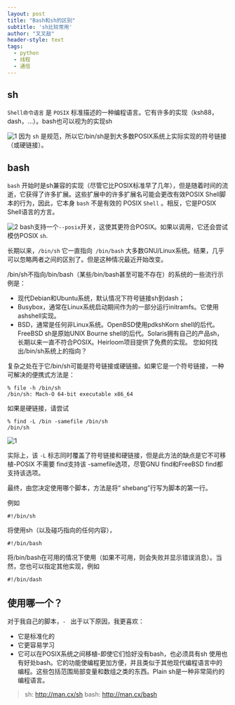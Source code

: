 ```yaml
---
layout: post
title: "Bash和sh的区别"
subtitle: 'sh比较常用'
author: "叉叉敌"
header-style: text
tags:
  - python
  - 线程
  - 通信
---
```

## sh

`Shell命令语言` 是 `POSIX` 标准描述的一种编程语言。它有许多的实现（ksh88，dash，...）。bash也可以视为的实现sh

![1](https://gitee.com/chasays/mdPic/raw/master/uPic/0CNeBA.png)
因为 `sh` 是规范，所以它/bin/sh是到大多数POSIX系统上实际实现的符号链接（或硬链接）。
## bash
`bash` 开始时是sh兼容的实现（尽管它比POSIX标准早了几年），但是随着时间的流逝，它获得了许多扩展。这些扩展中的许多扩展名可能会更改有效POSIX Shell脚本的行为，因此，它本身 `bash` 不是有效的 POSIX `Shell` 。相反，它是POSIX Shell语言的方言。


![2](https://gitee.com/chasays/mdPic/raw/master/uPic/zpR6Z0.png)
bash支持一个`--posix`开关，这使其更符合POSIX。如果以调用，它还会尝试模仿POSIX `sh`.



长期以来，`/bin/sh` 它一直指向` /bin/bash` 大多数GNU/Linux系统。结果，几乎可以忽略两者之间的区别了。但是这种情况最近开始改变。

/bin/sh不指向/bin/bash（某些/bin/bash甚至可能不存在）的系统的一些流行示例是：

- 现代Debian和Ubuntu系统，默认情况下符号链接sh到dash；
- Busybox，通常在Linux系统启动期间作为的一部分运行initramfs。它使用ashshell实现。
- BSD，通常是任何非Linux系统。OpenBSD使用pdkshKorn shell的后代。FreeBSD sh是原始UNIX Bourne shell的后代。Solaris拥有自己的产品sh，长期以来一直不符合POSIX。Heirloom项目提供了免费的实现。
您如何找出/bin/sh系统上的指向？

复杂之处在于它/bin/sh可能是符号链接或硬链接。如果它是一个符号链接，一种可解决的便携式方法是：
```
% file -h /bin/sh
/bin/sh: Mach-O 64-bit executable x86_64
```



如果是硬链接，请尝试
```
% find -L /bin -samefile /bin/sh
/bin/sh
```

![1](https://gitee.com/chasays/mdPic/raw/master/uPic/NsJucj.png)

实际上，该 `-L` 标志同时覆盖了符号链接和硬链接，但是此方法的缺点是它不可移植-POSIX 不需要 find支持该 -samefile选项，尽管GNU find和FreeBSD find都支持该选项。


最终，由您决定使用哪个脚本，方法是将“ shebang”行写为脚本的第一行。

例如
```
#!/bin/sh
```

将使用sh（以及碰巧指向的任何内容），
```
#!/bin/bash
```
将/bin/bash在可用的情况下使用（如果不可用，则会失败并显示错误消息）。当然，您也可以指定其他实现，例如
```
#!/bin/dash
```
## 使用哪一个？
对于我自己的脚本，`- ` 出于以下原因，我更喜欢：

- 它是标准化的
- 它更容易学习
- 它可以在POSIX系统之间移植-即使它们恰好没有bash，也必须具有sh
使用也有好处bash。它的功能使编程更加方便，并且类似于其他现代编程语言中的编程。这些包括范围局部变量和数组之类的东西。Plain sh是一种非常简约的编程语言。

>sh: http://man.cx/sh
>bash: http://man.cx/bash

